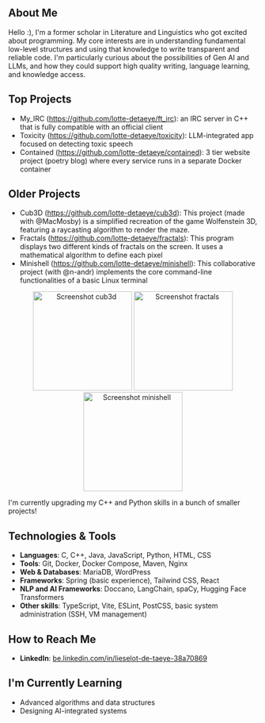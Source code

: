 ## About Me
Hello :), I'm a former scholar in Literature and Linguistics who got excited about programming. My core interests are in understanding fundamental low-level structures and using that knowledge to write transparent and reliable code. I'm particularly curious about the possibilities of Gen AI and LLMs, and how they could support high quality writing, language learning, and knowledge access. 

## Top Projects
- My_IRC (https://github.com/lotte-detaeye/ft_irc): an IRC server in C++ that is fully compatible with an official client
- Toxicity (https://github.com/lotte-detaeye/toxicity): LLM-integrated app focused on detecting toxic speech
- Contained (https://github.com/lotte-detaeye/contained): 3 tier website project (poetry blog) where every service runs in a separate Docker container

## Older Projects
- Cub3D (https://github.com/lotte-detaeye/cub3d): This project (made with @MacMosby) is a simplified recreation of the game Wolfenstein 3D, featuring a raycasting algorithm to render the maze. 
- Fractals (https://github.com/lotte-detaeye/fractals): This program displays two different kinds of fractals on the screen. It uses a mathematical algorithm to define each pixel
- Minishell (https://github.com/lotte-detaeye/minishell): This collaborative project (with @n-andr) implements the core command-line functionalities of a basic Linux terminal

<p align="center">
<img src="https://github.com/user-attachments/assets/8e70713a-f783-40ec-9ce2-808b7ad3b5ee" alt="Screenshot cub3d" height="200"/>
<img src="https://github.com/user-attachments/assets/5623a319-96f5-419d-a71e-e1241a0496d8"  alt="Screenshot fractals" height="200"/>
<img src="https://github.com/user-attachments/assets/4ed3ca59-6b96-4412-81b6-a96e274e650f"  alt="Screenshot minishell" height="200"/>
</p>

I'm currently upgrading my C++ and Python skills in a bunch of smaller projects!

## Technologies & Tools
- **Languages**: C, C++, Java, JavaScript, Python, HTML, CSS
- **Tools**: Git, Docker, Docker Compose, Maven, Nginx
- **Web & Databases**: MariaDB, WordPress
- **Frameworks**: Spring (basic experience), Tailwind CSS, React
- **NLP and AI Frameworks**: Doccano, LangChain, spaCy, Hugging Face Transformers
- **Other skills**: TypeScript, Vite, ESLint, PostCSS, basic system administration (SSH, VM management)



## How to Reach Me
- **LinkedIn**: [be.linkedin.com/in/lieselot-de-taeye-38a70869](https://be.linkedin.com/in/lieselot-de-taeye-38a70869)

## I'm Currently Learning
- Advanced algorithms and data structures
- Designing AI-integrated systems
